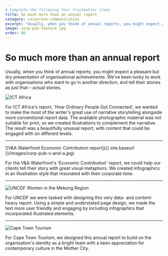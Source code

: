 ```yaml
---
# Complete the following four frontmatter items
title: So much more than an annual report
category: corporate-communication
excerpt: "Usually, when you think of annual reports, you might expect a pleasant but dry presentation of organisational achievements. We've been lucky to work with organisations who want to go in another direction."
image: corp-pub-feature.jpg
order: 40
---
```


# So much more than an annual&nbsp;report

Usually, when you think of annual reports, you might expect a pleasant but dry presentation of organisational achievements. We've been lucky to work with organisations who want to go in another direction, and tell their stories as just that – actual stories.

![ICT Africa]({{site.baseurl}}/images/corp-pub-itc-africa.jpg)

For ICT Africa's report, 'How Ordinary People Got Connected', we wanted to make the most of the writer's great use of narrative storytelling alongside more conventional report data. The available photographic material was not suitable for print, so we created illustrations to complement the narrative. The result was a beautifully unusual report, with content that could be engaged with on different levels.

---

![V&A Waterfront Economic Contribution report]({{ site.baseurl }}/images/corp-pub-v-and-a.jpg)

For the V&A Waterfront's 'Economic Contribution' report, we could help our clients tell their story with great visual metaphors. We created infographics in an illustration style that resonated with their corporate tone.

---

![UNCDF Women in the Mekong Region]({{site.baseurl}}/images/corp-pub-asean.jpg)

For UNCDF we were tasked with designing this very data- and content-heavy report. Using a simple and understated page design, we made the text more user friendly and engaging by including infographics that incorporated illustrated elements.

---

![Cape Town Tourism]({{site.baseurl}}/images/cape-town-tourism-report.jpg)

For Cape Town Tourism, we designed this annual report to build on the organisation's identity as a bright team with a keen appreciation for contemporary culture in the Mother City.
